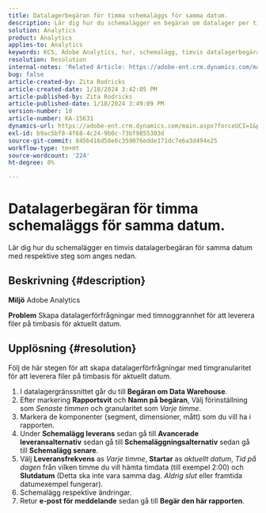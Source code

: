 ```yaml
---
title: Datalagerbegäran för timma schemaläggs för samma datum.
description: Lär dig hur du schemalägger en begäran om datalager per timme för samma datum.
solution: Analytics
product: Analytics
applies-to: Analytics
keywords: KCS, Adobe Analytics, hur, schemalägg, timvis datalagerbegäran, samma datum
resolution: Resolution
internal-notes: 'Related Article: https://adobe-ent.crm.dynamics.com/main.aspx?appid=c8f3a4cd-a068-e911-a957-000d3a34e00b&pagetype=entityrecord&etn=knowledgearticle&id=b5d08a45-cea0-ea11-a812-000d3a303484'
bug: false
article-created-by: Zita Rodricks
article-created-date: 1/18/2024 3:42:05 PM
article-published-by: Zita Rodricks
article-published-date: 1/18/2024 3:49:09 PM
version-number: 10
article-number: KA-15631
dynamics-url: https://adobe-ent.crm.dynamics.com/main.aspx?forceUCI=1&pagetype=entityrecord&etn=knowledgearticle&id=38e3cf20-18b6-ee11-a569-6045bd0065f9
exl-id: b9ac5bf8-4f68-4c24-9b0c-73bf9855303d
source-git-commit: 845b416d58e6c359076edde171dc7e6a3d494e25
workflow-type: tm+mt
source-wordcount: '224'
ht-degree: 0%

---
```


# Datalagerbegäran för timma schemaläggs för samma datum.


Lär dig hur du schemalägger en timvis datalagerbegäran för samma datum med respektive steg som anges nedan.

## Beskrivning {#description}


<b>Miljö</b>
Adobe Analytics

<b>Problem</b>
Skapa datalagerförfrågningar med timnoggrannhet för att leverera filer på timbasis för aktuellt datum.


## Upplösning {#resolution}


Följ de här stegen för att skapa datalagerförfrågningar med timgranularitet för att leverera filer på timbasis för aktuellt datum.

1. I datalagergränssnittet går du till <b>Begäran om Data Warehouse</b>.
2. Efter markering <b>Rapportsvit</b> och <b>Namn på begäran</b>, Välj förinställning som *Senaste timmen* och granularitet som *Varje timme*.
3. Markera de komponenter (segment, dimensioner, mått) som du vill ha i rapporten.
4. Under <b>Schemalägg leverans</b> sedan gå till <b>Avancerade leveransalternativ</b> sedan gå till <b>Schemaläggningsalternativ</b> sedan gå till <b>Schemalägg senare</b>.
5. Välj <b>Leveransfrekvens</b> as *Varje timme*, <b>Startar</b> as *aktuellt datum*, *Tid på dagen* från vilken timme du vill hämta timdata (till exempel 2:00) och <b>Slutdatum</b> (Detta ska inte vara samma dag. *Aldrig slut* eller framtida datumexempel fungerar).
6. Schemalägg respektive ändringar.
7. Retur <b>e-post för meddelande</b> sedan gå till <b>Begär den här rapporten</b>.
